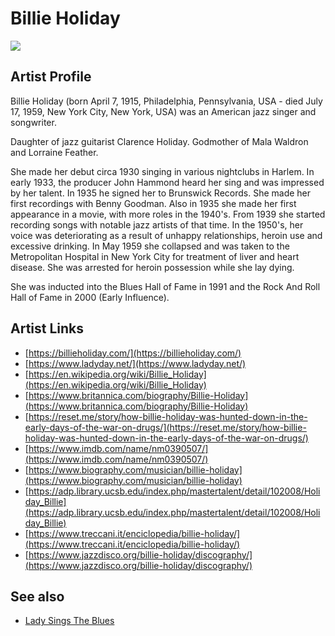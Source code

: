 # Billie Holiday

![](../../asssets/artists/Billie_Holiday.png)

## Artist Profile

Billie Holiday (born April 7, 1915, Philadelphia, Pennsylvania, USA - died July 17, 1959, New York City, New York, USA) was an American jazz singer and songwriter.

Daughter of jazz guitarist Clarence Holiday. Godmother of Mala Waldron and Lorraine Feather.

She made her debut circa 1930 singing in various nightclubs in Harlem. In early 1933, the producer John Hammond heard her sing and was impressed by her talent. In 1935 he signed her to Brunswick Records. She made her first recordings with Benny Goodman. Also in 1935 she made her first appearance in a movie, with more roles in the 1940's. From 1939 she started recording songs with notable jazz artists of that time. In the 1950's, her voice was deteriorating as a result of unhappy relationships, heroin use and excessive drinking. In May 1959 she collapsed and was taken to the Metropolitan Hospital in New York City for treatment of liver and heart disease. She was arrested for heroin possession while she lay dying.

She was inducted into the Blues Hall of Fame in 1991 and the Rock And Roll Hall of Fame in 2000 (Early Influence).

## Artist Links

- [https://billieholiday.com/](https://billieholiday.com/)
- [https://www.ladyday.net/](https://www.ladyday.net/)
- [https://en.wikipedia.org/wiki/Billie_Holiday](https://en.wikipedia.org/wiki/Billie_Holiday)
- [https://www.britannica.com/biography/Billie-Holiday](https://www.britannica.com/biography/Billie-Holiday)
- [https://reset.me/story/how-billie-holiday-was-hunted-down-in-the-early-days-of-the-war-on-drugs/](https://reset.me/story/how-billie-holiday-was-hunted-down-in-the-early-days-of-the-war-on-drugs/)
- [https://www.imdb.com/name/nm0390507/](https://www.imdb.com/name/nm0390507/)
- [https://www.biography.com/musician/billie-holiday](https://www.biography.com/musician/billie-holiday)
- [https://adp.library.ucsb.edu/index.php/mastertalent/detail/102008/Holiday_Billie](https://adp.library.ucsb.edu/index.php/mastertalent/detail/102008/Holiday_Billie)
- [https://www.treccani.it/enciclopedia/billie-holiday/](https://www.treccani.it/enciclopedia/billie-holiday/)
- [https://www.jazzdisco.org/billie-holiday/discography/](https://www.jazzdisco.org/billie-holiday/discography/)


## See also

- [Lady Sings The Blues](Billie_Holiday-Lady_Sings_The_Blues.md)
